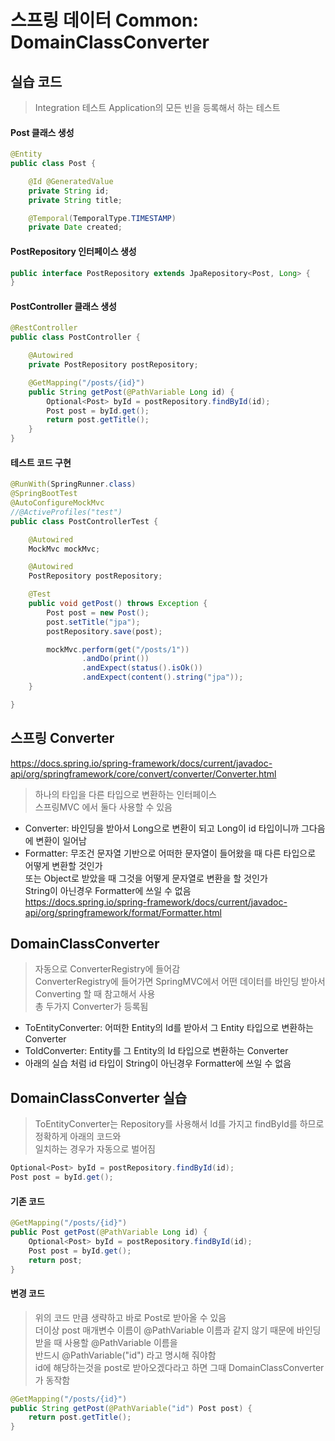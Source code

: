 # 스프링 데이터 Common: DomainClassConverter

## 실습 코드
> Integration 테스트 Application의 모든 빈을 등록해서 하는 테스트  

#### Post 클래스 생성
```java
@Entity
public class Post {

    @Id @GeneratedValue
    private String id;
    private String title;

    @Temporal(TemporalType.TIMESTAMP)
    private Date created;
```

#### PostRepository 인터페이스 생성
```java
public interface PostRepository extends JpaRepository<Post, Long> {
}
```

#### PostController 클래스 생성 
```java
@RestController
public class PostController {

    @Autowired
    private PostRepository postRepository;

    @GetMapping("/posts/{id}")
    public String getPost(@PathVariable Long id) {
        Optional<Post> byId = postRepository.findById(id);
        Post post = byId.get();
        return post.getTitle();
    }
}
```

#### 테스트 코드 구현
```java
@RunWith(SpringRunner.class)
@SpringBootTest
@AutoConfigureMockMvc
//@ActiveProfiles("test")
public class PostControllerTest {

    @Autowired
    MockMvc mockMvc;

    @Autowired
    PostRepository postRepository;

    @Test
    public void getPost() throws Exception {
        Post post = new Post();
        post.setTitle("jpa");
        postRepository.save(post);

        mockMvc.perform(get("/posts/1"))
                .andDo(print())
                .andExpect(status().isOk())
                .andExpect(content().string("jpa"));
    }

}
```

## 스프링 Converter
https://docs.spring.io/spring-framework/docs/current/javadoc-api/org/springframework/core/convert/converter/Converter.html
> 하나의 타입을 다른 타입으로 변환하는 인터페이스  
> 스프링MVC 에서 둘다 사용할 수 있음  
- Converter: 바인딩을 받아서 Long으로 변환이 되고 Long이 id 타입이니까 그다음에 변환이 일어남
- Formatter: 무조건 문자열 기반으로 어떠한 문자열이 들어왔을 때 다른 타입으로 어떻게 변환할 것인가  
  또는 Object로 받았을 때 그것을 어떻게 문자열로 변환을 할 것인가  
  String이 아닌경우 Formatter에 쓰일 수 없음  
https://docs.spring.io/spring-framework/docs/current/javadoc-api/org/springframework/format/Formatter.html

## DomainClassConverter
> 자동으로 ConverterRegistry에 들어감  
> ConverterRegistry에 들어가면 SpringMVC에서 어떤 데이터를 바인딩 받아서 Converting 할 때 참고해서 사용  
> 총 두가지 Converter가 등록됨  
- ToEntityConverter: 어떠한 Entity의 Id를 받아서 그 Entity 타입으로 변환하는 Converter
- ToIdConverter: Entity를 그 Entity의 Id 타입으로 변환하는 Converter
- 아래의 실습 처럼 id 타입이 String이 아닌경우 Formatter에 쓰일 수 없음


## DomainClassConverter 실습
> ToEntityConverter는 Repository를 사용해서 Id를 가지고 findById를 하므로 정확하게 아래의 코드와  
> 일치하는 경우가 자동으로 벌어짐  
```java
Optional<Post> byId = postRepository.findById(id);
Post post = byId.get();
```

#### 기존 코드
```java
@GetMapping("/posts/{id}")
public Post getPost(@PathVariable Long id) {
    Optional<Post> byId = postRepository.findById(id);
    Post post = byId.get();
    return post;
}
```

#### 변경 코드
> 위의 코드 만큼 생략하고 바로 Post로 받아올 수 있음  
> 더이상 post 매개변수 이름이 @PathVariable 이름과 같지 않기 때문에 바인딩 받을 때 사용할 @PathVariable 이름을  
> 반드시 @PathVariable("id") 라고 명시해 줘야함  
> id에 해당하는것을 post로 받아오겠다라고 하면 그때 DomainClassConverter가 동작함  
```java
@GetMapping("/posts/{id}")
public String getPost(@PathVariable("id") Post post) {
    return post.getTitle();
}
```